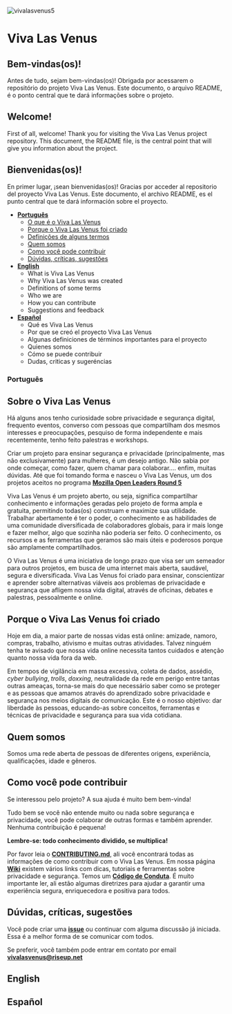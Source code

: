 ![vivalasvenus5](https://user-images.githubusercontent.com/19938761/38179122-cda2929c-35f5-11e8-80bf-53ccf435780f.png)


# Viva Las Venus

## Bem-vindas\(os\)!

Antes de tudo, sejam bem-vindas\(os\)! Obrigada por acessarem o repositório do projeto Viva Las Venus. Este documento, o arquivo README, é o ponto central que te dará informações sobre o projeto.

## Welcome!

First of all, welcome! Thank you for visiting the Viva Las Venus project repository. This document, the README file, is the central point that will give you information about the project.

## Bienvenidas\(os\)!

En primer lugar, ¡sean bienvenidas\(os\)! Gracias por acceder al repositorio del proyecto Viva Las Venus. Este documento, el archivo README, es el punto central que te dará información sobre el proyecto.

* [**Português**](#português) 
    * [O que é o Viva Las Venus](#o-que-é-o-viva-las-venus)
    * [Porque o Viva Las Venus foi criado](#porque-o-viva-las-venus-foi-criado)
    * [Definições de alguns termos](#definições-de-alguns-termos)
    * [Quem somos](#quem-somos)
    * [Como você pode contribuir](#como-você-pode-contribuir)
    * [Dúvidas, críticas, sugestões](#dúvidas-críticas-sugestões)
* [**English**](#english)
    * What is Viva Las Venus
    * Why Viva Las Venus was created
    * Definitions of some terms
    * Who we are
    * How you can contribute
    * Suggestions and feedback
* [**Español**](#español)
    * Qué es Viva Las Venus
    * Por que se creó el proyecto Viva Las Venus
    * Algunas definiciones de términos importantes para el proyecto
    * Quienes somos
    * Cómo se puede contribuir
    * Dudas, criticas y sugeréncias


### Português
## **Sobre o Viva Las Venus**

Há alguns anos tenho curiosidade sobre privacidade e segurança digital, frequento eventos, converso com pessoas que compartilham dos mesmos interesses e preocupações, pesquiso de forma independente e mais recentemente, tenho feito palestras e workshops. 

Criar um projeto para ensinar segurança e privacidade (principalmente, mas não exclusivamente) para mulheres, é um desejo antigo.  Não sabia por onde começar, como fazer, quem chamar para colaborar…. enfim, muitas dúvidas.  Até que foi tomando forma e nasceu o Viva Las Venus, um dos projetos aceitos no programa **[Mozilla Open Leaders Round 5](https://mozilla.github.io/leadership-training/round-5/projects/)**

Viva Las Venus é um projeto aberto, ou seja, significa compartilhar conhecimento e informações geradas pelo projeto de forma ampla e gratuita, permitindo todas(os) construam e maximize sua utilidade.  Trabalhar abertamente é ter o poder, o conhecimento e as habilidades de uma comunidade diversificada de colaboradores globais, para ir mais longe e fazer melhor, algo que sozinha não poderia ser feito. O conhecimento, os recursos e as ferramentas que geramos são mais úteis e poderosos porque são amplamente compartilhados.

O Viva Las Venus é uma iniciativa de longo prazo que visa ser um semeador para outros projetos, em busca de uma internet mais aberta, saudável, segura e diversificada. Viva Las Venus foi criado para ensinar, conscientizar e aprender sobre alternativas viáveis aos problemas de privacidade e segurança que afligem nossa vida digital, através de oficinas, debates e palestras, pessoalmente e online.

## **Porque o Viva Las Venus foi criado**
Hoje em dia, a maior parte de nossas vidas está online: amizade, namoro, compras, trabalho, ativismo e muitas outras atividades.  Talvez ninguém tenha te avisado que nossa vida online necessita tantos cuidados e atenção quanto nossa vida fora da web.

Em tempos de vigilância em massa excessiva, coleta de dados, assédio, *cyber bullying*, *trolls*, *doxxing*, neutralidade da rede em perigo entre tantas outras ameaças, torna-se mais do que necessário saber como se proteger e as pessoas que amamos através do aprendizado sobre privacidade e segurança nos meios digitais de comunicação. Este é o nosso objetivo: dar liberdade às pessoas, educando-as sobre conceitos, ferramentas e técnicas de privacidade e segurança para sua vida cotidiana.


## Quem somos

Somos uma rede aberta de pessoas de diferentes origens, experiência, qualificações, idade e gêneros.

## Como você pode contribuir

Se interessou pelo projeto? A sua ajuda é muito bem bem-vinda!

Tudo bem se você não entende muito ou nada sobre segurança e privacidade, você pode colaborar de outras formas e também aprender. Nenhuma contribuição é pequena!

**Lembre-se: todo conhecimento dividido, se multiplica!**

Por favor leia o [**CONTRIBUTING.md**](https://github.com/VivaLasVenus/VivaLasVenus/blob/master/CONTRIBUTING.md), ali você encontrará todas as informações de como contribuir com o Viva Las Venus. Em nossa página [**Wiki**](https://github.com/VivaLasVenus/VivaLasVenus/wiki) existem vários links com dicas, tutoriais e ferramentas sobre privacidade e segurança. Temos um [**Código de Conduta**](https://github.com/VivaLasVenus/VivaLasVenus/blob/master/Code%20of%20Conduct.md). É muito importante ler, ali estão algumas diretrizes para ajudar a garantir uma experiência segura, enriquecedora e positiva para todos.

## Dúvidas, críticas, sugestões

Você pode criar uma [**issue**](https://github.com/VivaLasVenus/VivaLasVenus/issues) ou continuar com alguma discussão já iniciada. Essa é a melhor forma de se comunicar com todos.

Se preferir, você também pode entrar em contato por email **vivalasvenus@riseup.net**

## English

## Español

